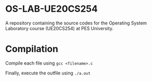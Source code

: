 # OS-LAB-UE20CS254
A repository containing the source codes for the Operating System Laboratory course (UE20CS254) at PES University. 

# Compilation
Compile each file using ```gcc <filename>.c```

Finally, execute the outfile using ```./a.out```
